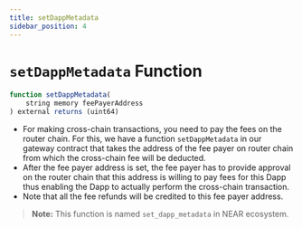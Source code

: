 ```yaml
---
title: setDappMetadata
sidebar_position: 4
---
```


# `setDappMetadata` Function

```javascript
function setDappMetadata(
    string memory feePayerAddress
) external returns (uint64)
```

- For making cross-chain transactions, you need to pay the fees on the router chain. For this, we have a function `setDappMetadata` in our gateway contract that takes the address of the fee payer on router chain from which the cross-chain fee will be deducted.
- After the fee payer address is set, the fee payer has to provide approval on the router chain that this address is willing to pay fees for this Dapp thus enabling the Dapp to actually perform the cross-chain transaction.
- Note that all the fee refunds will be credited to this fee payer address.

> **Note:** This function is named `set_dapp_metadata` in NEAR ecosystem.
